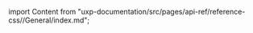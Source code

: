 
import Content from "uxp-documentation/src/pages/api-ref/reference-css//General/index.md";

<Content query="product=xd"/>
